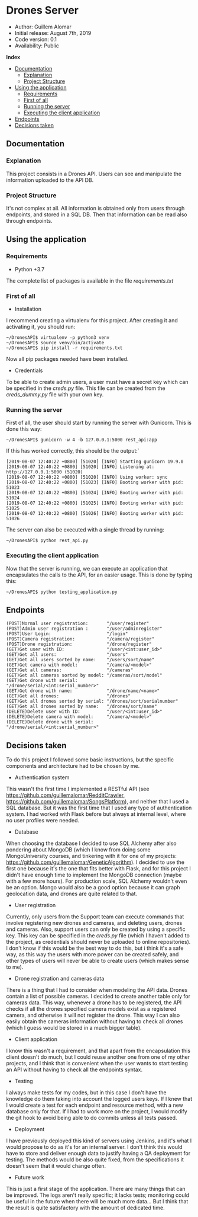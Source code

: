# Drones Server

*    Author: Guillem Alomar      
*    Initial release: August 7th, 2019                     
*    Code version: 0.1                         
*    Availability: Public     

**Index**
* [Documentation](#documentation)
    * [Explanation](#explanation)
    * [Project Structure](#project-structure)
* [Using the application](#using-the-application)
    * [Requirements](#requirements)
    * [First of all](#first-of-all)
    * [Running the server](#running-the-server)
    * [Executing the client application](#executing-the-client-application)
* [Endpoints](#endpoints)
* [Decisions taken](#decisions-taken)

## Documentation

### Explanation

This project consists in a Drones API. Users can see and manipulate the information uploaded to the API DB.

### Project Structure

It's not complex at all. All information is obtained only from users through endpoints, and stored in a SQL DB. Then that information can be read also through endpoints.

## Using the application

### Requirements

- Python +3.7

The complete list of packages is available in the file _requirements.txt_

### First of all

- Installation

I recommend creating a virtualenv for this project. After creating it and activating it, you should run:
```
~/DronesAPI$ virtualenv -p python3 venv
~/DronesAPI$ source venv/bin/activate
~/DronesAPI$ pip install -r requirements.txt
```
Now all pip packages needed have been installed.

- Credentials

To be able to create admin users, a user must have a secret key which can be specified in the _creds.py_ file. This file can be created from the _creds_dummy.py_ file with your own key.

### Running the server

First of all, the user should start by running the server with Gunicorn. This is done this way:
```
~/DronesAPI$ gunicorn -w 4 -b 127.0.0.1:5000 rest_api:app
```

If this has worked correctly, this should be the output:`
```
[2019-08-07 12:40:22 +0800] [51020] [INFO] Starting gunicorn 19.9.0
[2019-08-07 12:40:22 +0800] [51020] [INFO] Listening at: http://127.0.0.1:5000 (51020)
[2019-08-07 12:40:22 +0800] [51020] [INFO] Using worker: sync
[2019-08-07 12:40:22 +0800] [51023] [INFO] Booting worker with pid: 51023
[2019-08-07 12:40:22 +0800] [51024] [INFO] Booting worker with pid: 51024
[2019-08-07 12:40:22 +0800] [51025] [INFO] Booting worker with pid: 51025
[2019-08-07 12:40:22 +0800] [51026] [INFO] Booting worker with pid: 51026
```

The server can also be executed with a single thread by running:
```
~/DronesAPI$ python rest_api.py
```

### Executing the client application

Now that the server is running, we can execute an application that encapsulates the calls to the API, for an easier usage. This is done by typing this:
```
~/DronesAPI$ python testing_application.py
```

## Endpoints
```
(POST)Normal user registration:       "/user/register"
(POST)Admin user registration :       "/user/adminregister"
(POST)User Login:                     "/login"
(POST)Camera registration:            "/camera/register"
(POST)Drone registration:             "/drone/register"
(GET)Get user with ID:                "/user/<int:user_id>"
(GET)Get all users:                   "/users"
(GET)Get all users sorted by name:    "/users/sort/name"
(GET)Get camera with model:           "/camera/<model>"
(GET)Get all cameras:                 "/cameras"
(GET)Get all cameras sorted by model: "/cameras/sort/model"
(GET)Get drone with serial:           "/drone/serial/<int:serial_number>"
(GET)Get drone with name:             "/drone/name/<name>"
(GET)Get all drones:                  "/drones"
(GET)Get all drones sorted by serial: "/drones/sort/serialnumber"
(GET)Get all drones sorted by name:   "/drones/sort/name"
(DELETE)Delete user with ID:          "/user/<int:user_id>"
(DELETE)Delete camera with model:     "/camera/<model>"
(DELETE)Delete drone with serial:     "/drone/serial/<int:serial_number>"
```

## Decisions taken

To do this project I followed some basic instructions, but the specific components and architecture had to be chosen by me.

- Authentication system

This wasn't the first time I implemented a RESTful API (see https://github.com/guillemalomar/RedditCrawler, https://github.com/guillemalomar/SongsPlatform), and neither that I used a SQL database. But it was the first time that I used any type of authentication system. I had worked with Flask before but always at internal level, where no user profiles were needed.

- Database

When choosing the database I decided to use SQL Alchemy after also pondering about MongoDB (which I know from doing some MongoUniversity courses, and tinkering with it for one of my projects: https://github.com/guillemalomar/GeneticAlgorithm). I decided to use the first one because it's the one that fits better with Flask, and for this project I didn't have enough time to implement the MongoDB connection (maybe with a few more hours). For production scale, SQL Alchemy wouldn't even be an option. Mongo would also be a good option because it can graph geolocation data, and drones are quite related to that.

- User registration

Currently, only users from the Support team can execute commands that involve registering new drones and cameras, and deleting users, drones and cameras. Also, support users can only be created by using a specific key. This key can be specified in the _creds.py_ file (which I haven't added to the project, as credentials should never be uploaded to online repositories). I don't know if this would be the best way to do this, but i think it's a safe way, as this way the users with more power can be created safely, and other types of users will never be able to create users (which makes sense to me).

- Drone registration and cameras data

There is a thing that I had to consider when modeling the API data. Drones contain a list of possible cameras. I decided to create another table only for cameras data. This way, whenever a drone has to be registered, the API checks if all the drones specified camera models exist as a registered camera, and otherwise it will not register the drone. This way I can also easily obtain the cameras information without having to check all drones (which I guess would be stored in a much bigger table).

- Client application

I know this wasn't a requirement, and that apart from the encapsulation this client doesn't do much, but I could reuse another one from one of my other projects, and I think that is convenient when the user wants to start testing an API without having to check all the endpoints syntax.

- Testing

I always make tests for my codes, but in this case I don't have the knowledge do them taking into account the logged users keys. If I knew that I would create a test for each endpoint and resource method, with a new database only for that. If I had to work more on the project, I would modify the git hook to avoid being able to do commits unless all tests passed.

- Deployment

I have previously deployed this kind of servers using Jenkins, and it's what I would propose to do as it's for an internal server.
I don't think this would have to store and deliver enough data to justify having a QA deployment for testing. The methods would be also quite fixed, from the specifications it doesn't seem that it would change often.

- Future work

This is just a first stage of the application. There are many things that can be improved. The logs aren't really specific; it lacks tests; monitoring could be useful in the future when there will be much more data... But I think that the result is quite satisfactory with the amount of dedicated time.
